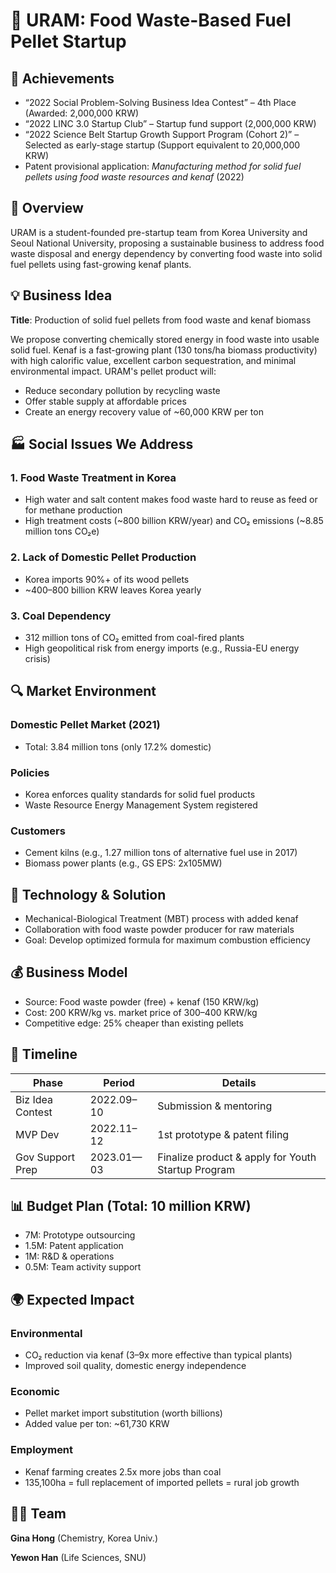 # 🌱 URAM: Food Waste-Based Fuel Pellet Startup

## 🌟 Achievements

* “2022 Social Problem-Solving Business Idea Contest” – 4th Place (Awarded: 2,000,000 KRW)
* “2022 LINC 3.0 Startup Club” – Startup fund support (2,000,000 KRW)
* “2022 Science Belt Startup Growth Support Program (Cohort 2)” – Selected as early-stage startup (Support equivalent to 20,000,000 KRW)
* Patent provisional application: *Manufacturing method for solid fuel pellets using food waste resources and kenaf* (2022)


## 🧠 Overview

URAM is a student-founded pre-startup team from Korea University and Seoul National University, proposing a sustainable business to address food waste disposal and energy dependency by converting food waste into solid fuel pellets using fast-growing kenaf plants.

## 💡 Business Idea

**Title**: Production of solid fuel pellets from food waste and kenaf biomass

We propose converting chemically stored energy in food waste into usable solid fuel. Kenaf is a fast-growing plant (130 tons/ha biomass productivity) with high calorific value, excellent carbon sequestration, and minimal environmental impact. URAM's pellet product will:

* Reduce secondary pollution by recycling waste
* Offer stable supply at affordable prices
* Create an energy recovery value of \~60,000 KRW per ton

## 🏭 Social Issues We Address

### 1. Food Waste Treatment in Korea

* High water and salt content makes food waste hard to reuse as feed or for methane production
* High treatment costs (\~800 billion KRW/year) and CO₂ emissions (\~8.85 million tons CO₂e)

### 2. Lack of Domestic Pellet Production

* Korea imports 90%+ of its wood pellets
* \~400–800 billion KRW leaves Korea yearly

### 3. Coal Dependency

* 312 million tons of CO₂ emitted from coal-fired plants
* High geopolitical risk from energy imports (e.g., Russia-EU energy crisis)

## 🔍 Market Environment

### Domestic Pellet Market (2021)

* Total: 3.84 million tons (only 17.2% domestic)

### Policies

* Korea enforces quality standards for solid fuel products
* Waste Resource Energy Management System registered

### Customers

* Cement kilns (e.g., 1.27 million tons of alternative fuel use in 2017)
* Biomass power plants (e.g., GS EPS: 2x105MW)

## 🔬 Technology & Solution

* Mechanical-Biological Treatment (MBT) process with added kenaf
* Collaboration with food waste powder producer for raw materials
* Goal: Develop optimized formula for maximum combustion efficiency

## 💰 Business Model

* Source: Food waste powder (free) + kenaf (150 KRW/kg)
* Cost: 200 KRW/kg vs. market price of 300–400 KRW/kg
* Competitive edge: 25% cheaper than existing pellets

## 📅 Timeline

| Phase            | Period     | Details                                            |
| ---------------- | ---------- | -------------------------------------------------- |
| Biz Idea Contest | 2022.09–10 | Submission & mentoring                             |
| MVP Dev          | 2022.11–12 | 1st prototype & patent filing                      |
| Gov Support Prep | 2023.01—03 | Finalize product & apply for Youth Startup Program |

## 📊 Budget Plan (Total: 10 million KRW)

* 7M: Prototype outsourcing
* 1.5M: Patent application
* 1M: R\&D & operations
* 0.5M: Team activity support

## 🌍 Expected Impact

### Environmental

* CO₂ reduction via kenaf (3–9x more effective than typical plants)
* Improved soil quality, domestic energy independence

### Economic

* Pellet market import substitution (worth billions)
* Added value per ton: \~61,730 KRW

### Employment

* Kenaf farming creates 2.5x more jobs than coal
* 135,100ha = full replacement of imported pellets = rural job growth

## 👩‍🔬 Team

**Gina Hong** (Chemistry, Korea Univ.)

**Yewon Han** (Life Sciences, SNU)
